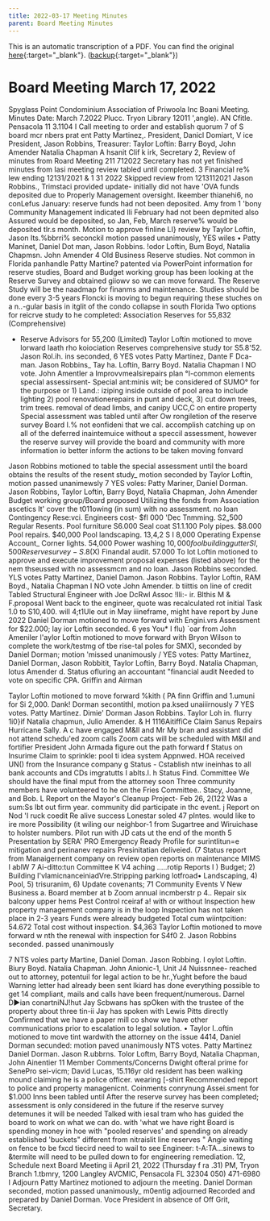 ```yaml
---
title: 2022-03-17 Meeting Minutes
parent: Board Meeting Minutes
---
```


This is an automatic transcription of a PDF. You can find the original [here](https://www.epmfl.net/_files/ugd/4ba896_3da6730b95c24419bb340e3a2359346a.pdf){:target="_blank"}. ([backup](https://drive.google.com/file/d/1TA62K6O3vbBh1QrDQumJvVf2P1HgpOs-/view?usp=sharing){:target="_blank"})

# Board Meeting March 17, 2022
Spyglass Point Condominium Association of Priwoola Inc
Boani Meeting. Minutes
Date: March 7.2022
Plucc.
Tryon Library
12011 ',angle). AN Cfitle.
Pensacola 11 3.1104
I Call meeting to order and establish quorum
7 of S board mcr nbers prat ent Patty Martinez,. President, Danicl Domiart, V ice President, Jason Robbins, Treasurer: Taylor Loftin: Barry Boyd, John Amender Natalia Chapman
A hsanit Clif k irk, Secretary
2, Review of minutes from Roard Meeting 211 712022
Secretary has not yet finished minutes from Iasi meeting review tabled until completed.
3 Financial re% lew ending 12131/2021 & 1 31 2022
Skipped review from 1213112021 Jason Robbins., Trimstaci provided update- initially did not have 'OVA funds deposited due to Properly Management oversight. Ikeember thianehi6, no conLefus
January: reserve funds had not been deposited. Amy from 1 'bony Community Management indicated Ili February had not been depmited also Assured would be deposited, so Jan, Feb, March reserve% would be deposited tlr.s month.
Motion to approve finline LI} review by Taylor Loftin, Jason Its.%bbrri% seconckil motion passed unanimously,
YES wiles • Patty Maninet, Daniel Dot man, Jason Robbins. !odor Loftin, Bum Boyd, Natalia Chapmsn. John Amender
4 Old Business
Reserve studies. Not common in Florida panhandle Patty Martine? patented via PowerPoint information for reserve studies, Board and Budget  working group has been looking at the Reserve Survey and obtained giiowv so we can move forward. The Reserve Study will be the naadmap for finanms and maintenance. Studies should be done every 3-5 years Floncki is moving to begun requiring these stuches on a n..-gular basis in itglit of the condo collapse in south Florida Two options for reicrve study to he completed:
Association Reserves for 55,832 (Comprehensive)
- Reserve Advisors for 55,200 (Limited)
Taylor Loftin motioned to move lorward laath rho koiociation Reserves comprehensive study tor S5.8'52. Jason Rol.ih. ins seconded,
6 YES votes Patty Martinez, Dante F Dca-man. Jason Robbins_ Tay ha. Loftin, Barry Boyd. Natalia Chapman
I NO vote. John Amentler
a Improvvmealsirepairs plan °I-common elements special assessirsent-
Special ant:minis wit; be considered of SUMO° for the purpose or 1) Land.: iziping inside outside of pool area to include lighting 2) pool renovationerepairs in punt and deck, 3) cut down trees, trim trees. removal of dead limbs, and canipy UCC,C on entire property
Special assessment was tabled until after Ow rongiletion of the reserve survey Board I.% not eonfideni that we cal. accomplish catching up on all of the deferred inaintemuice without a speccil assessment, however the reserve survey will provide the board and community with more information io better inform the actions to be taken moving fonvard

Jason Robbins motioned to table the special assessment until the board obtains the results of the resent study_ motion seconded by Taylor Loftin, motion passed unanimewsly
7 YES voles: Patty Mariner, Daniel Dorman. Jason Robbins, Taylor Loftin, Barry Boyd, Natalia Chapman, John Amender
Budget working group/Board proposed Utilizing the fonds from Association ascetics It' cover the t011owing (in sum) with no assessment. no loan
Contingency Rese:vci.
Engineers cost- $fl 000
'Dec Tnmming. S2„500
Regular Resents.
Pool furniture S6.000
Seal coat S1.1.100
Poly pipes. $8.000
Pool repairs. $40,000
Pool landscaping. 13,4,2
S I 8,000
Operating Expense Account_
Corner lights. 54,000
Power washing $10,000
fool building gutter SI ,500
Reserve survey- S$.8(X)
Finandal audit. 57.000
To lot Loftin motioned to approve and execute improvement proposal expenses (listed above) for the nem thseussed with no assessmcm and no loan. Jason Robbins seconded.
YLS votes Patty Martinez, Daniel Damon. Jason Robbins. Taylor Loftin, RAM Boyd., Natalia Chapman
I NO vote John Amender.
b tiittis on line of credit Tabled
Structural Engineer with Joe DcRwl Assoc !Ili:- ir. Blthis M & F.proposal
Went back to the engineer, quote was recalculated rot initial Task 1.0 to S10,400. will 4;t1Ule out in May iiineframe, might have report by June 2022
Daniel Dorman motioned to move forward with Engini.vrs Assessment for $22.000; lay ior Loftin seconded. 6 yes You* I flu) `oar from John Ameniler
l'aylor Loftin motioned to move forward with Bryon Wilson to complete the work/testmg of tbe rise-tal poles for SMX), seconded by Daniel Dorman; motion 'missed unanimously
/ YES votes: Patty Martinez, Daniel Dorman, Jason Robbitit, Taylor Loftin, Barry Boyd. Natalia Chapman, lotus Amender
d. Status ofluring an accountant "financial audit
Needed to vote on specific CPA. Griffin and Airman

Taylor Loftin motioned to move forward %kith ( PA finn Griffin and 1.umuni for Si 2,000. Dank! Dorman secontithl, motion pa.ksed unaiiirnously
7 YES votes. Patty Martinez. Dimie' Dorman Jason Robbins. Taylor Loh in. flurry 1i0}if Natalia chapmun, Julio Amender.
& H 1116AitiffiCe Claim Sanus Repairs Hurricane Sally.
A c have engaged M&Il and Mr My bran and assistant did not attend schedu'ed zoom calls Zoom cats will be scheduled with M&II and fortifier President John Armada figure out the path forward
f Status on Insurime Claim to sprinkle: pool ti idea system Appnwed. HOA received UN() from the Insurance company
g Status - Cstablish ntw ineinhas to all bank accounts and CDs imgratutts I ablts.l.
h Status Find. Committee
We should have the final mput from the attorney soon Three community members have volunteered to he on the Fries Committee.. Stacy, Joanne, and Bob.
L Report on the Mayor's Cleanup Project- Feb 26, 2(122
Was a sum:Ss lbt out firm year. community did participate in thc event.
j Report on Nod 'I ruck coedit
Re alive success Lonestar soled 47 pIntes. would like to ire more Possibility (it wiling our neighbor-1 from Sugartree and Wiruichase to holster numbers. Pilot run with JD cats ut the end of the month
5 Presentation by SERA' PRO Emergency Ready Profile for surintlitun=e mitigation and perinanev repairs
Presinitatian deliveied.
(7 Status report from Manaigernent company on review open reports on maintenance MIMS I ablW
7 Ai-ditto:tun Committee
K V4 aching .....rotip Reports
I ) Budget; 2) Building I'vlamicnanceiniadVre.Stripping parking lotfroad• Landscaping, 4) Pool, 5) trisuranim, 6) Update covenants; 71 Community Events
V New Business
a. Board member at b Zoom annual incmberstr p 4.. Repair six balcony upper hems
Pest Control rceiraf a! with or without Inspection hew property management company is in the loop Inspection has not taken place in 2-3 years Funds were already budgeted
Total cum wiintpcition: 54.672
Total cost without inspection. $4,363
Taylor Loftin motioned to move forward w nth the renewal with inspection for S4f0 2. Jason Robbins seconded. passed unanimously

7 NTS voles party Martine, Daniel Doman. Jason Robbing. I oylot Loftin. Biury Boyd. Natalia Chapman. John Anionic-1,
Unit J4 Nuissnnee- reached out to attorney, potentuil for legal action to be hr.,Yught before the baud Warning letter had already been sent lkiard has done everything possible to get 14 compliant, mails and calls have been frequent/numerous. Darnel D►ian conartniNJ!hut Jay Scbwans has spOken with the trustee of the property about three tin-ii Jay has spoken with Lewis Pitts directly Confirmed that we have a paper mill co show we have other communications prior to escalation to legal solution.
• Taylor I..oftin motioned to move tint wardwith the attorney on the issue 4414, Daniel Dorman secunded: motion paved unanimously
NTS votes. Patty Martinez Daniel Dorman. Jason R.ubbrns. Tolor Loftm, Barry Boyd, Natalia Chapman, John Ainentier
11 Member Comments/Concerns
Dwight ofteral prime for SenePro sei-vicm;
David Lucas, 15.116yr old resident has been walking mound claiming he is a police officer. wearing [-shirt Recommended report to police and property managenicnt.
Coinments conrynung Assei.sment for $1.000 Inns been tabled until After the reserve survey has been completed; assessment is only considered in the future if the reserve survey detemunes it will be needed Talked with iesal tram who has guided the board to work on what we can do. with 'what we have right Board is spending money in hoe with "pooled reserves' and spending on already established 'buckets" different from nitraislit line reserves "
Angie waiting on fence to be fxcd tiecird need to wail to see Engineer: t-A:TA...sinews to &termite will need to be pulled down to for engineering remediation.
12, Schedule next Board Meeting
ii April 21, 2022 (Thursday f ra .31) PM, Tryon Branch 1.tbmry, 1200 Langley AVCMIC, Pensacola FL 32304 050) 471-6980
I Adjourn
Patty Martinez motioned to adjourn the meeting. Daniel Dorman seconded, motion passed unanimously_ m0entig adjourned
Recorded and prepared by Daniel Dorman. Voce President in absence of Off Grit, Secretary.
